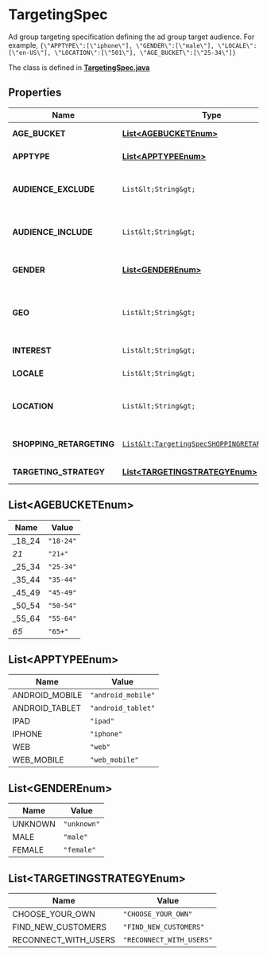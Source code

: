 

# TargetingSpec

Ad group targeting specification defining the ad group target audience. For example, `{\"APPTYPE\":[\"iphone\"], \"GENDER\":[\"male\"], \"LOCALE\":[\"en-US\"], \"LOCATION\":[\"501\"], \"AGE_BUCKET\":[\"25-34\"]}`

The class is defined in **[TargetingSpec.java](../../src/main/java/org/openapitools/model/TargetingSpec.java)**

## Properties

Name | Type | Description | Notes
------------ | ------------- | ------------- | -------------
**AGE_BUCKET** | [**List&lt;AGEBUCKETEnum&gt;**](#List&lt;AGEBUCKETEnum&gt;) | Age ranges. If the AGE_BUCKET field is missing, the default behavior in terms of ad delivery is that **All age buckets** will be targeted. |  [optional property]
**APPTYPE** | [**List&lt;APPTYPEEnum&gt;**](#List&lt;APPTYPEEnum&gt;) | Allowed devices. If the APPTYPE field is missing, the default behavior in terms of ad delivery is that **All devices/apptypes** will be targeted. |  [optional property]
**AUDIENCE_EXCLUDE** | `List&lt;String&gt;` | Excluded customer list IDs. Used to drive new customer acquisition goals. For example: [\&quot;2542620905475\&quot;]. Audience lists need to have at least 100 people with Pinterest accounts in them. If the AUDIENCE_EXCLUDE field is missing, the default behavior in terms of ad delivery is that **No users will be excluded**. |  [optional property]
**AUDIENCE_INCLUDE** | `List&lt;String&gt;` | Targeted customer list IDs. For example: [\&quot;2542620905473\&quot;]. Audience lists need to have at least 100 people with Pinterest accounts in them Audience lists need to have at least 100 people with Pinterest accounts in them. If the AUDIENCE_INCLUDE field is missing, the default behavior in terms of ad delivery is that **All users will be included**. |  [optional property]
**GENDER** | [**List&lt;GENDEREnum&gt;**](#List&lt;GENDEREnum&gt;) | Targeted genders. Values: [\&quot;unknown\&quot;,\&quot;male\&quot;,\&quot;female\&quot;]. If the GENDER field is missing, the default behavior in terms of ad delivery is that **All genders will be targeted**. |  [optional property]
**GEO** | `List&lt;String&gt;` | Location region codes, e.g., \&quot;BE-VOV\&quot; (East Flanders, Belgium) For complete list, &lt;a href&#x3D;\&quot;https://help.pinterest.com/sub/helpcenter/partner/pinterest_location_targeting_codes.xlsx\&quot; target&#x3D;\&quot;_blank\&quot;&gt;click here&lt;/a&gt; or postal codes, e.g., \&quot;US-94107\&quot;. Use either region codes or postal codes but not both. At least one of LOCATION or GEO must be specified. If the GEO field is missing, then only LOCATION values will be targeted (see LOCATION field below). |  [optional property]
**INTEREST** | `List&lt;String&gt;` | Array of interest object IDs. If the INTEREST field is missing, the default behavior in terms of ad delivery is that **All interests will be targeted**. |  [optional property]
**LOCALE** | `List&lt;String&gt;` | 24 ISO 639-1 two letter language codes. If the LOCALE field is missing, the default behavior in terms of ad delivery is that **All languages will be targeted, only english non-sublanguage will be targeted**. |  [optional property]
**LOCATION** | `List&lt;String&gt;` | 22 ISO Alpha 2 two letter country codes or US Nielsen DMA (Designated Market Area) codes (location region codes) (e.g., [\&quot;US\&quot;, \&quot;807\&quot;]). For complete list, click here. Location-Country and Location-Metro codes apply. At least one of LOCATION or GEO must be specified. If the LOCATION field is missing, then only GEO values will be targeted (see GEO field above). |  [optional property]
**SHOPPING_RETARGETING** | [`List&lt;TargetingSpecSHOPPINGRETARGETING&gt;`](TargetingSpecSHOPPINGRETARGETING.md) | Array of object: lookback_window [Integer]: Number of days ago to start lookback timeframe for dynamic retargeting tag_types [Array of integer]: Event types to target for dynamic retargeting exclusion_window [Integer]: Number of days ago to stop lookback timeframe for dynamic retargeting |  [optional property]
**TARGETING_STRATEGY** | [**List&lt;TARGETINGSTRATEGYEnum&gt;**](#List&lt;TARGETINGSTRATEGYEnum&gt;) |  |  [optional property]

## List&lt;AGEBUCKETEnum&gt;

Name | Value
---- | -----
_18_24 | `"18-24"`
_21_ | `"21+"`
_25_34 | `"25-34"`
_35_44 | `"35-44"`
_45_49 | `"45-49"`
_50_54 | `"50-54"`
_55_64 | `"55-64"`
_65_ | `"65+"`

## List&lt;APPTYPEEnum&gt;

Name | Value
---- | -----
ANDROID_MOBILE | `"android_mobile"`
ANDROID_TABLET | `"android_tablet"`
IPAD | `"ipad"`
IPHONE | `"iphone"`
WEB | `"web"`
WEB_MOBILE | `"web_mobile"`



## List&lt;GENDEREnum&gt;

Name | Value
---- | -----
UNKNOWN | `"unknown"`
MALE | `"male"`
FEMALE | `"female"`






## List&lt;TARGETINGSTRATEGYEnum&gt;

Name | Value
---- | -----
CHOOSE_YOUR_OWN | `"CHOOSE_YOUR_OWN"`
FIND_NEW_CUSTOMERS | `"FIND_NEW_CUSTOMERS"`
RECONNECT_WITH_USERS | `"RECONNECT_WITH_USERS"`


